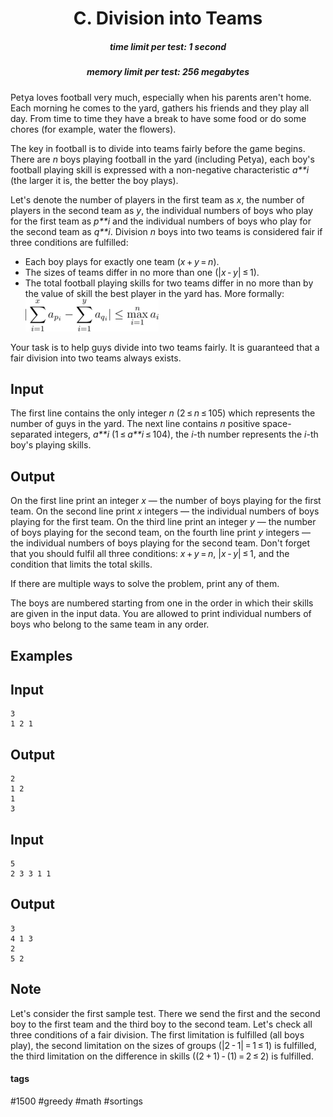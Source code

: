 <h1 style='text-align: center;'> C. Division into Teams</h1>

<h5 style='text-align: center;'>time limit per test: 1 second</h5>
<h5 style='text-align: center;'>memory limit per test: 256 megabytes</h5>

Petya loves football very much, especially when his parents aren't home. Each morning he comes to the yard, gathers his friends and they play all day. From time to time they have a break to have some food or do some chores (for example, water the flowers).

The key in football is to divide into teams fairly before the game begins. There are *n* boys playing football in the yard (including Petya), each boy's football playing skill is expressed with a non-negative characteristic *a**i* (the larger it is, the better the boy plays). 

Let's denote the number of players in the first team as *x*, the number of players in the second team as *y*, the individual numbers of boys who play for the first team as *p**i* and the individual numbers of boys who play for the second team as *q**i*. Division *n* boys into two teams is considered fair if three conditions are fulfilled:

* Each boy plays for exactly one team (*x* + *y* = *n*).
* The sizes of teams differ in no more than one (|*x* - *y*| ≤ 1).
* The total football playing skills for two teams differ in no more than by the value of skill the best player in the yard has. More formally: ![](images/b00349240b8889b3cc16970c552a5a2581cf0801.png)

Your task is to help guys divide into two teams fairly. It is guaranteed that a fair division into two teams always exists.

## Input

The first line contains the only integer *n* (2 ≤ *n* ≤ 105) which represents the number of guys in the yard. The next line contains *n* positive space-separated integers, *a**i* (1 ≤ *a**i* ≤ 104), the *i*-th number represents the *i*-th boy's playing skills. 

## Output

On the first line print an integer *x* — the number of boys playing for the first team. On the second line print *x* integers — the individual numbers of boys playing for the first team. On the third line print an integer *y* — the number of boys playing for the second team, on the fourth line print *y* integers — the individual numbers of boys playing for the second team. Don't forget that you should fulfil all three conditions: *x* + *y* = *n*, |*x* - *y*| ≤ 1, and the condition that limits the total skills.

If there are multiple ways to solve the problem, print any of them.

The boys are numbered starting from one in the order in which their skills are given in the input data. You are allowed to print individual numbers of boys who belong to the same team in any order.

## Examples

## Input


```
3  
1 2 1  

```
## Output


```
2  
1 2   
1  
3   

```
## Input


```
5  
2 3 3 1 1  

```
## Output


```
3  
4 1 3   
2  
5 2   

```
## Note

Let's consider the first sample test. There we send the first and the second boy to the first team and the third boy to the second team. Let's check all three conditions of a fair division. The first limitation is fulfilled (all boys play), the second limitation on the sizes of groups (|2 - 1| = 1 ≤ 1) is fulfilled, the third limitation on the difference in skills ((2 + 1) - (1) = 2 ≤ 2) is fulfilled.



#### tags 

#1500 #greedy #math #sortings 